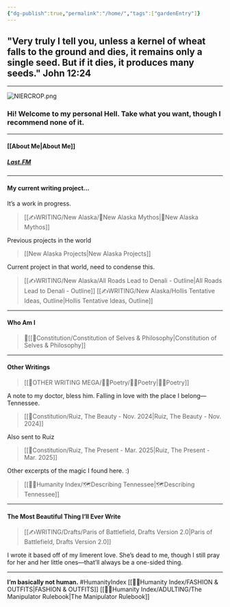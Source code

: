 ```yaml
---
{"dg-publish":true,"permalink":"/home/","tags":["gardenEntry"]}
---
```



## "Very truly I tell you, unless a kernel of wheat falls to the ground and dies, it remains only a single seed. But if it dies, it produces many seeds." John 12:24
- - - 

![NIERCROP.png](/img/user/Z-Images/NIERCROP.png)
### Hi! Welcome to my personal Hell. Take what you want, though I recommend none of it.
- - - 
#### **[[About Me\|About Me]]**
##### [Last.FM](https://www.last.fm/user/AnIntenseAugust)

- - -
#### My current writing project…
It’s a work in progress.
>[[✍WRITING/New Alaska/🔗New Alaska Mythos\|🔗New Alaska Mythos]]

Previous projects in the world
>[[New Alaska Projects\|New Alaska Projects]]

Current project in that world, need to condense this.
>[[✍WRITING/New Alaska/All Roads Lead to Denali - Outline\|All Roads Lead to Denali - Outline]]
>[[✍WRITING/New Alaska/Hollis Tentative Ideas, Outline\|Hollis Tentative Ideas, Outline]]

- - -

#### **Who Am I**
>📜[[📃Constitution/Constitution of Selves & Philosophy\|Constitution of Selves & Philosophy]]

- - -

#### **Other Writings**
>[[👼OTHER WRITING MEGA/👩‍🎤Poetry/👩‍🎤Poetry\|👩‍🎤Poetry]]

A note to my doctor, bless him. Falling in love with the place I belong—Tennessee. 
>[[📃Constitution/Ruiz, The Beauty - Nov. 2024\|Ruiz, The Beauty - Nov. 2024]]

Also sent to Ruiz
>[[📃Constitution/Ruiz, The Present - Mar. 2025\|Ruiz, The Present - Mar. 2025]]

Other excerpts of the magic I found here. :)
>[[🤸‍♀️Humanity Index/🗺️Describing Tennessee\|🗺️Describing Tennessee]]


- - -

#### **The Most Beautiful Thing I’ll Ever Write**
>[[✍WRITING/Drafts/Paris of Battlefield, Drafts Version 2.0\|Paris of Battlefield, Drafts Version 2.0]]

I wrote it based off of my limerent love. She’s dead to me, though I still pray for her and her little ones—that’ll always be a one-sided thing. 
- -  - 
**I’m basically not human.**
#HumanityIndex 
[[🤸‍♀️Humanity Index/FASHION & OUTFITS\|FASHION & OUTFITS]]
[[🤸‍♀️Humanity Index/ADULTING/The Manipulator Rulebook\|The Manipulator Rulebook]]


